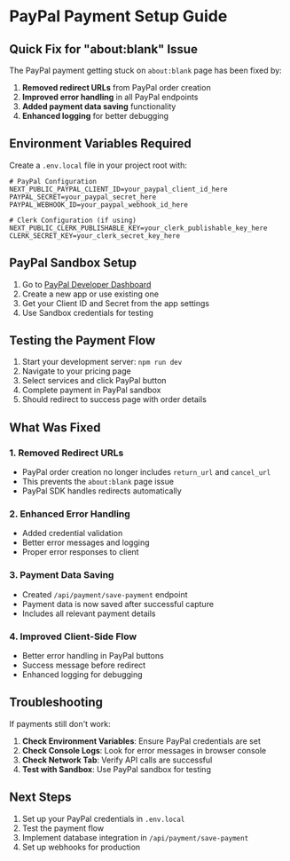 # PayPal Payment Setup Guide

## Quick Fix for "about:blank" Issue

The PayPal payment getting stuck on `about:blank` page has been fixed by:

1. **Removed redirect URLs** from PayPal order creation
2. **Improved error handling** in all PayPal endpoints
3. **Added payment data saving** functionality
4. **Enhanced logging** for better debugging

## Environment Variables Required

Create a `.env.local` file in your project root with:

```env
# PayPal Configuration
NEXT_PUBLIC_PAYPAL_CLIENT_ID=your_paypal_client_id_here
PAYPAL_SECRET=your_paypal_secret_here
PAYPAL_WEBHOOK_ID=your_paypal_webhook_id_here

# Clerk Configuration (if using)
NEXT_PUBLIC_CLERK_PUBLISHABLE_KEY=your_clerk_publishable_key_here
CLERK_SECRET_KEY=your_clerk_secret_key_here
```

## PayPal Sandbox Setup

1. Go to [PayPal Developer Dashboard](https://developer.paypal.com/)
2. Create a new app or use existing one
3. Get your Client ID and Secret from the app settings
4. Use Sandbox credentials for testing

## Testing the Payment Flow

1. Start your development server: `npm run dev`
2. Navigate to your pricing page
3. Select services and click PayPal button
4. Complete payment in PayPal sandbox
5. Should redirect to success page with order details

## What Was Fixed

### 1. Removed Redirect URLs
- PayPal order creation no longer includes `return_url` and `cancel_url`
- This prevents the `about:blank` page issue
- PayPal SDK handles redirects automatically

### 2. Enhanced Error Handling
- Added credential validation
- Better error messages and logging
- Proper error responses to client

### 3. Payment Data Saving
- Created `/api/payment/save-payment` endpoint
- Payment data is now saved after successful capture
- Includes all relevant payment details

### 4. Improved Client-Side Flow
- Better error handling in PayPal buttons
- Success message before redirect
- Enhanced logging for debugging

## Troubleshooting

If payments still don't work:

1. **Check Environment Variables**: Ensure PayPal credentials are set
2. **Check Console Logs**: Look for error messages in browser console
3. **Check Network Tab**: Verify API calls are successful
4. **Test with Sandbox**: Use PayPal sandbox for testing

## Next Steps

1. Set up your PayPal credentials in `.env.local`
2. Test the payment flow
3. Implement database integration in `/api/payment/save-payment`
4. Set up webhooks for production 